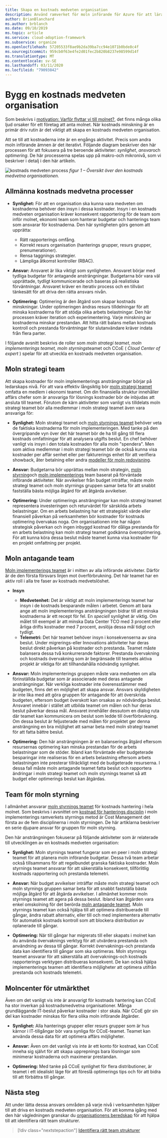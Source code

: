 ```yaml
---
title: Skapa en kostnads medveten organisation
description: Använd ramverket för moln införande för Azure för att lära dig metod tips för att skapa en kostnads medveten organisation.
author: BrianBlanchard
ms.author: brblanch
ms.date: 09/10/2019
ms.topic: article
ms.service: cloud-adoption-framework
ms.subservice: organize
ms.openlocfilehash: 57205533f8ae9b2da39ba7cc94e1071b0bde8c4f
ms.sourcegitcommit: 959cb0f63e4fe2d01fec2b820b8237e98599d14f
ms.translationtype: MT
ms.contentlocale: sv-SE
ms.lasthandoff: 03/11/2020
ms.locfileid: "79093842"
---
```

# <a name="build-a-cost-conscious-organization"></a>Bygg en kostnads medveten organisation

Som beskrivs i [motivation: Varför flyttar vi till molnet?](../strategy/motivations.md), det finns många olika ljud orsaker för ett företag att anta molnet. När kostnads minskning är en primär driv rutin är det viktigt att skapa en kostnads medveten organisation.

Att se till att kostnaderna inte är en engångs aktivitet. Precis som andra moln införande ämnen är det iterativt. Följande diagram beskriver den här processen för att fokusera på tre beroende aktiviteter: *synlighet*, *ansvar*och *optimering*. De här processerna spelas upp på makro-och mikronivå, som vi beskriver i detalj i den här artikeln.

![kostnads medveten process](../_images/ready/cost-optimization-process.png)
*figur 1 – Översikt över den kostnads medvetna organisationen.*

## <a name="general-cost-conscious-processes"></a>Allmänna kostnads medvetna processer

- **Synlighet:** För att en organisation ska kunna vara medveten om kostnaderna behöver den insyn i dessa kostnader. Insyn i en kostnads medveten organisation kräver konsekvent rapportering för de team som inför molnet, ekonomi team som hanterar budgetar och hanterings team som ansvarar för kostnaderna. Den här synligheten görs genom att upprätta:
  - Rätt rapporterings omfång.
  - Korrekt resurs organisation (hanterings grupper, resurs grupper, prenumerationer).
  - Rensa taggnings strategier.
  - Lämpliga åtkomst kontroller (RBAC).

- **Ansvar:** Ansvaret är lika viktigt som synligheten. Ansvaret börjar med tydliga budgetar för antagande ansträngningar. Budgetarna bör vara väl upprättade, tydligt kommunicerade och baseras på realistiska förväntningar. Ansvaret kräver en iterativ process och en tillväxt tänkesätt för att driva den rätta ansvars nivån.

- **Optimering:** Optimering är den åtgärd som skapar kostnads minskningar. Under optimeringen ändras resurs tilldelningar för att minska kostnaderna för att stödja olika arbets belastningar. Den här processen kräver iteration och experimentering. Varje minskning av kostnaderna minskar prestandan. Att hitta rätt balans mellan kostnads kontroll och prestanda förväntningar för slutanvändare kräver indata från flera parter.

I följande avsnitt beskrivs de roller som *moln strategi teamet*, *moln implementerings teamet,* *moln styrnings*teamet och CCoE ( *Cloud Center of expert* ) spelar för att utveckla en kostnads medveten organisation.

## <a name="cloud-strategy-team"></a>Moln strategi team

Att skapa kostnader för moln implementerings ansträngningar börjar på ledarskaps nivå. För att vara effektiv långsiktig bör [moln strategi teamet](./cloud-strategy.md) omfatta en medlem i ekonomi teamet. Om din finansiella struktur innehåller affärs chefer som är ansvariga för lösnings kostnader bör de inbjudas att ansluta till teamet. Förutom de kärn aktiviteter som vanligt vis tilldelats moln strategi teamet bör alla medlemmar i moln strategi teamet även vara ansvariga för:

- **Synlighet:** Moln strategi teamet och [moln styrnings teamet](./cloud-governance.md) behöver veta de faktiska kostnaderna för moln implementeringen. Med tanke på den övergripande vyn över det här teamet bör de ha till gång till flera kostnads omfattningar för att analysera utgifts beslut. En chef behöver vanligt vis insyn i den totala kostnaden för alla moln "spendera". Men som aktiva medlemmar i moln strategi teamet bör de också kunna visa kostnader per affär senhet eller per fakturerings enhet för att verifiera showback, åter betalning eller andra [modeller för moln redovisning](../strategy/cloud-accounting.md).

- **Ansvar:** Budgetarna bör upprättas mellan moln strategin, [moln styrning](./cloud-governance.md)och [moln implementerings](./cloud-adoption.md) team baserat på förväntade införande aktiviteter. När avvikelser från budget inträffar, måste moln strategi teamet och moln styrnings gruppen samar beta för att snabbt fastställa bästa möjliga åtgärd för att åtgärda avvikelser.

- **Optimering:** Under optimerings ansträngningar kan moln strategi teamet representera investeringen och returvärdet för särskilda arbets belastningar. Om en arbets belastning har ett strategiskt värde eller finansiell påverkan på verksamheten bör kostnader för kostnads optimering övervakas noga. Om organisationen inte har någon strategisk påverkan och ingen inbyggd kostnad för dåliga prestanda för en arbets belastning kan moln strategi teamet godkänna överoptimering. För att kunna köra dessa beslut måste teamet kunna visa kostnader för en projekt omfattning per projekt.

## <a name="cloud-adoption-team"></a>Moln antagande team

[Moln implementerings teamet](./cloud-adoption.md) är i mitten av alla införande aktiviteter. Därför är de den första försvars linjen mot överförbrukning. Det här teamet har en aktiv roll i alla tre faser av kostnads medvetslöshet.

- **Insyn**

  - **Medvetenhet:** Det är viktigt att moln implementerings teamet har insyn i de kostnads besparande målen i arbetet. Genom att bara ange att moln implementerings ansträngningen bidrar till att minska kostnaderna är ett recept för fel. En *speciell* synlighet är viktig. Om målet till exempel är att minska Data Center TCO med 3 procent eller årliga drifts kostnader med 7 procent, avslöja dessa mål tidigt och tydligt.
  - **Telemetri:** Det här teamet behöver insyn i konsekvenserna av sina beslut. Under migrerings-eller Innovations aktiviteter har deras beslut direkt påverkan på kostnader och prestanda. Teamet måste balansera dessa två konkurrerande faktorer. Prestanda övervakning och kostnads övervakning som är begränsade till teamets aktiva projekt är viktiga för att tillhandahålla nödvändig synlighet.

- **Ansvar:** Moln implementerings gruppen måste vara medveten om alla förinställda budgetar som är associerade med deras antagande ansträngningar. När verkliga kostnader inte överensstämmer med budgeten, finns det en möjlighet att skapa ansvar. Ansvars skyldigheten är inte lika med att göra gruppen för antagande för att överskrida budgeten, eftersom budget överskott kan orsakas av nödvändiga beslut. Ansvaret innebär i stället att utbilda teamet om målen och hur deras beslut påverkar dessa mål. Ansvaret innehåller dessutom en dialog ruta där teamet kan kommunicera om beslut som ledde till överförbrukning. Om dessa beslut är feljusterade med målen för projektet ger denna ansträngning en bra möjlighet att samar beta med moln strategi teamet för att fatta bättre beslut.

- **Optimering:** Den här ansträngningen är en balanserings åtgärd eftersom resursernas optimering kan minska prestandan för de arbets belastningar som de stöder. Ibland kan förväntade eller budgeterade besparingar inte realiseras för en arbets belastning eftersom arbets belastningen inte presterar tillräckligt med de budgeterade resurserna. I dessa fall måste moln antagande teamet fatta beslut och rapportera ändringar i moln strategi teamet och moln styrnings teamet så att budget eller optimerings beslut kan åtgärdas.

## <a name="cloud-governance-team"></a>Team för moln styrning

I allmänhet ansvarar [moln styrnings teamet](./cloud-governance.md) för kostnads hantering i hela molnet. Som beskrivs i avsnittet om [kostnad för hanterings disciplin](../govern/cost-management/index.md) i moln implementerings ramverkets styrnings metod är Cost Management det första av de fem disciplinerna i moln styrningen. De här artiklarna beskriver en serie djupare ansvar för gruppen för moln styrning.

Den här ansträngningen fokuserar på följande aktiviteter som är relaterade till utvecklingen av en kostnads medveten organisation:

- **Synlighet:** Moln styrnings teamet fungerar som en peer i moln strategi teamet för att planera moln införande budgetar. Dessa två team arbetar också tillsammans för att regelbundet granska faktiska kostnader. Moln styrnings teamet ansvarar för att säkerställa konsekvent, tillförlitlig kostnads rapportering och prestanda telemetri.

- **Ansvar:** När budget avvikelser inträffar måste moln strategi teamet och moln styrnings gruppen samar beta för att snabbt fastställa bästa möjliga åtgärd för att åtgärda avvikelser. I allmänhet kommer moln styrnings teamet att agera på dessa beslut. Ibland kan åtgärden vara enkel omskolning för det berörda [moln antagande teamet](./cloud-adoption.md). Moln styrnings teamet kan också hjälpa till att optimera distribuerade till gångar, ändra rabatt alternativ, eller till och med implementera alternativ för automatisk kostnads kontroll som att blockera distribution av oplanerade till gångar.

- **Optimering:** När till gångar har migrerats till eller skapats i molnet kan du använda övervaknings verktyg för att utvärdera prestanda och användning av dessa till gångar. Korrekt övervaknings-och prestanda data kan identifiera till gångar som ska optimeras. Moln styrnings teamet ansvarar för att säkerställa att övervaknings-och kostnads rapporterings verktygen distribueras konsekvent. De kan också hjälpa implementerings teamen att identifiera möjligheter att optimera utifrån prestanda och kostnads telemetri.

## <a name="cloud-center-of-excellence"></a>Molncenter för utmärkthet

Även om det vanligt vis inte är ansvarigt för kostnads hantering kan CCoE ha stor inverkan på kostnadsmedvetna organisationer. Många grundläggande IT-beslut påverkar kostnader i stor skala. När CCoE gör sin del kan kostnader minskas för flera olika moln införande åtgärder.

- **Synlighet:** Alla hanterings grupper eller resurs grupper som är hus kärnor i IT-tillgångar bör vara synliga för CCoE-teamet. Teamet kan använda dessa data för att optimera affärs möjligheter.

- **Ansvar:** Även om det vanligt vis inte är ett konto för kostnad, kan CCoE inneha sig självt för att skapa upprepnings bara lösningar som minimerar kostnaderna och maximerar prestandan.

- **Optimering:** Med tanke på CCoE synlighet för flera distributioner, är teamet i ett idealiskt läge för att föreslå optimerings tips och för att bidra till att förbättra till gångar.

## <a name="next-steps"></a>Nästa steg

Att under lätta dessa ansvars områden på varje nivå i verksamheten hjälper till att driva en kostnads medveten organisation. För att komma igång med den här vägledningen granskar du [organisationens beredskap](./index.md) för att hjälpa till att identifiera rätt team strukturer.

> [!div class="nextstepaction"]
> [Identifiera rätt team strukturer](./index.md)
